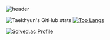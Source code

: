 ![header](https://capsule-render.vercel.app/api?&type=waving&color=gradient&height=180&text=Taekhyun&animation=fadeIn&fontAlignY=30&desc=Always%20Be%20improving.&descAlignY=65&descAlign=65&fontColor=black)

![Taekhyun's GitHub stats](https://github-readme-stats.vercel.app/api?username=tmsksfh2012&&show_icons=true&theme=vue)
[![Top Langs](https://github-readme-stats.vercel.app/api/top-langs/?username=tmsksfh2012&layout=compact&theme=vue&langs_count=8)](https://github.com/anuraghazra/github-readme-stats)

[![Solved.ac Profile](http://mazassumnida.wtf/api/v2/generate_badge?boj=tmsksfh2012)](https://solved.ac/tmsksfh2012/)
